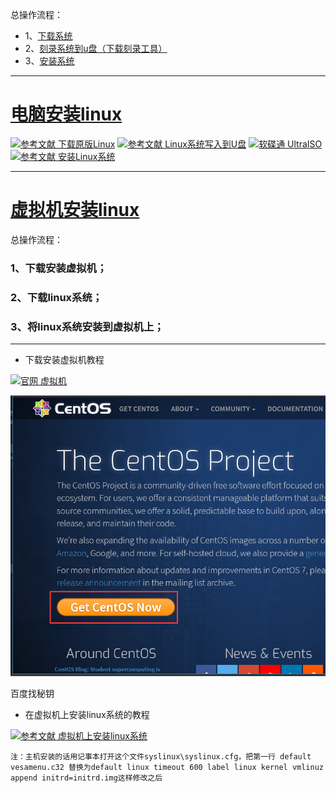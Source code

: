 总操作流程：
- 1、[下载系统](#linux-01)
- 2、[刻录系统到u盘（下载刻录工具）](#linux-02)
- 3、[安装系统](#linux-03)

----------

# <a name="Linux-01" href="#" >电脑安装linux</a>
[![](https://img.shields.io/badge/参考文献-下载原版Linux-yellow.svg "参考文献 下载原版Linux")](http://jingyan.baidu.com/article/6dad5075cd4e6ca123e36e31.html)
[![](https://img.shields.io/badge/参考文献-Linux系统写入到U盘-yellow.svg "参考文献 Linux系统写入到U盘")](http://www.xitongzhijia.net/xtjc/20140721/24235.html)
[![](https://img.shields.io/badge/软碟通-UltraISO-green.svg "软碟通 UltraISO")](https://pan.baidu.com/s/1j7yMyQ5vtVECE3FIa90-vA)
[![](https://img.shields.io/badge/参考文献-安装Linux系统-yellow.svg "参考文献 安装Linux系统")](http://www.osyunwei.com/archives/2307.html)


----------

# <a name="Linux-02" href="#" >虚拟机安装linux</a>
总操作流程：
### 1、下载安装虚拟机；
### 2、下载linux系统；
### 3、将linux系统安装到虚拟机上；

----------
- 下载安装虚拟机教程

[![](https://img.shields.io/badge/官网-虚拟机-red.svg "官网 虚拟机")](http://www.vmware.com/products/workstation/)

![](image/2-1.png)

百度找秘钥


- 在虚拟机上安装linux系统的教程

[![](https://img.shields.io/badge/参考文献-虚拟机上安装linux系统-yellow.svg "参考文献 虚拟机上安装linux系统")](http://jingyan.baidu.com/article/a948d651484fba0a2dcd2e15.html)

`注：主机安装的话用记事本打开这个文件syslinux\syslinux.cfg，把第一行 default vesamenu.c32 替换为default linux timeout 600 label linux kernel vmlinuz append initrd=initrd.img这样修改之后`


